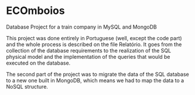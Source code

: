 # ECOmboios
Database Project for a train company in MySQL and MongoDB

This project was done entirely in Portuguese (well, except the code part) and the whole process is described on the file Relatório. 
It goes from the collection of the database requirements to the realization of the SQL physical model and the
implementation of the queries that would be executed on the database. 

The second part of the project was to migrate the data of the SQL database to a new one built in MongoDB, which means we had to
map the data to a NoSQL structure.
